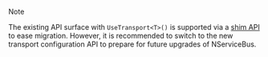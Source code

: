 > [!NOTE]
> The existing API surface with `UseTransport<T>()` is supported via a [shim API](https://en.wikipedia.org/wiki/Shim_(computing)) to ease migration. However, it is recommended to switch to the new transport configuration API to prepare for future upgrades of NServiceBus.
